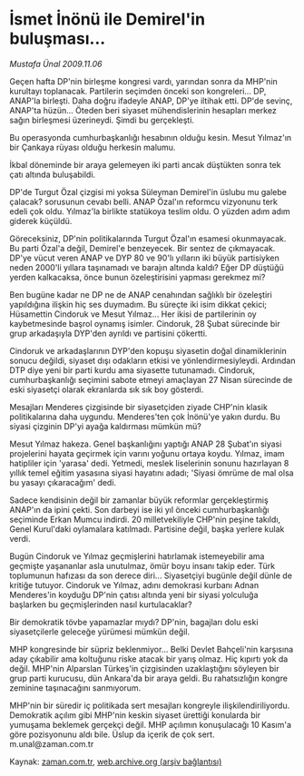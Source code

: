 # İsmet İnönü ile Demirel'in buluşması...

*Mustafa Ünal 2009.11.06*

<tr><td class="metin" colspan="2" style="padding-top: 20px; padding-left: 5px; ">Geçen hafta DP'nin birleşme kongresi vardı, yarından sonra da MHP'nin kurultayı toplanacak. Partilerin seçimden önceki son kongreleri... DP, ANAP'la birleşti. Daha doğru ifadeyle ANAP, DP'ye iltihak etti. DP'de sevinç, ANAP'ta hüzün... Öteden beri siyaset mühendislerinin hesapları merkez sağın birleşmesi üzerineydi. Şimdi bu gerçekleşti.</td></tr><tr><td class="metin" colspan="2" style="padding-top: 20px; padding-left: 5px; "><p>Bu operasyonda cumhurbaşkanlığı hesabının olduğu kesin. Mesut Yılmaz'ın bir Çankaya rüyası olduğu herkesin malumu. 
<p> İkbal döneminde bir araya gelemeyen iki parti ancak düştükten sonra tek çatı altında buluşabildi. 
<p>DP'de Turgut Özal çizgisi mi yoksa Süleyman Demirel'in üslubu mu galebe çalacak? sorusunun cevabı belli. ANAP Özal'ın reformcu vizyonunu terk edeli çok oldu. Yılmaz'la birlikte statükoya teslim oldu. O yüzden adım adım giderek küçüldü. 
<p> Göreceksiniz, DP'nin politikalarında Turgut Özal'ın esamesi okunmayacak. Bu parti Özal'a değil, Demirel'e benzeyecek. Bir sentez de çıkmayacak. DP'ye vücut veren ANAP ve DYP 80 ve 90'lı yılların iki büyük partisiyken neden 2000'li yıllara taşınamadı ve barajın altında kaldı? Eğer DP düştüğü yerden kalkacaksa, önce bunun özeleştirisini yapması gerekmez mi?
<p> Ben bugüne kadar ne DP ne de ANAP cenahından sağlıklı bir özeleştiri yapıldığına ilişkin hiç ses duymadım. Bu süreçte iki isim dikkat çekici; Hüsamettin Cindoruk ve Mesut Yılmaz... Her ikisi de partilerinin oy kaybetmesinde başrol oynamış isimler. Cindoruk, 28 Şubat sürecinde bir grup arkadaşıyla DYP'den ayrıldı ve partisini çökertti. 
<p>Cindoruk ve arkadaşlarının DYP'den kopuşu siyasetin doğal dinamiklerinin sonucu değildi, siyaset dışı odakların etkisi ve yönlendirmesiyleydi. Ardından DTP diye yeni bir parti kurdu ama siyasette tutunamadı. Cindoruk, cumhurbaşkanlığı seçimini sabote etmeyi amaçlayan 27 Nisan sürecinde de eski siyasetçi olarak ekranlarda sık sık boy gösterdi.
<p> Mesajları Menderes çizgisinde bir siyasetçiden ziyade CHP'nin klasik politikalarına daha uygundu. Menderes'ten çok İnönü'ye yakın durdu. Bu siyasi çizginin DP'yi ayağa kaldırması mümkün mü?
<p> Mesut Yılmaz hakeza. Genel başkanlığını yaptığı ANAP 28 Şubat'ın siyasi projelerini hayata geçirmek için varını yoğunu ortaya koydu. Yılmaz, imam hatipliler için 'yarasa' dedi. Yetmedi, meslek liselerinin sonunu hazırlayan 8 yıllık temel eğitim yasasına siyasi hayatını adadı; 'Siyasi ömrüme de mal olsa bu yasayı çıkaracağım' dedi.
<p> Sadece kendisinin değil bir zamanlar büyük reformlar gerçekleştirmiş ANAP'ın da ipini çekti. Son darbeyi ise iki yıl önceki cumhurbaşkanlığı seçiminde Erkan Mumcu indirdi. 20 milletvekiliyle CHP'nin peşine takıldı, Genel Kurul'daki oylamalara katılmadı. Partisine değil, başka yerlere kulak verdi.
<p> Bugün Cindoruk ve Yılmaz geçmişlerini hatırlamak istemeyebilir ama geçmişte yaşananlar asla unutulmaz, ömür boyu insanı takip eder. Türk toplumunun hafızası da son derece diri... Siyasetçiyi bugünle değil dünle de kritiğe tutuyor. Cindoruk ve Yılmaz, adını demokrasi kurbanı Adnan Menderes'in koyduğu DP'nin çatısı altında yeni bir siyasi yolculuğa başlarken bu geçmişlerinden nasıl kurtulacaklar?
<p> Bir demokratik tövbe yapamazlar mıydı? DP'nin, bagajları dolu eski siyasetçilerle geleceğe yürümesi mümkün değil.
<p> MHP kongresinde bir süpriz beklenmiyor... Belki Devlet Bahçeli'nin karşısına aday çıkabilir ama koltuğunu riske atacak bir yarış olmaz. Hiç kıpırtı yok da değil. MHP'nin Alparslan Türkeş'in çizgisinden uzaklaştığını söyleyen bir grup parti kurucusu, dün Ankara'da bir araya geldi. Bu rahatsızlığın kongre zeminine taşınacağını sanmıyorum.
<p> MHP'nin bir süredir iç politikada sert mesajları kongreyle ilişkilendiriliyordu. Demokratik açılım gibi MHP'nin keskin siyaset ürettiği konularda bir yumuşama beklemek gerçekçi değil. MHP açılımın konuşulacağı 10 Kasım'a göre pozisyonunu aldı bile. Üslup da içerik de çok sert. m.unal@zaman.com.tr <br/></p></p></p></p></p></p></p></p></p></p></p></p></p></td></tr>

Kaynak: [zaman.com.tr](http://zaman.com.tr/yazar.do?yazino=912185), [web.archive.org (arşiv bağlantısı)](http://web.archive.org/web/20091112231645/http://www.zaman.com.tr:80/yazar.do?yazino=912185)
